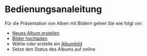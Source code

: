 # Bedienungsanaleitung

Für die Präsentation von Alben mit Bildern gehen Sie wie folgt vor:

* [Neues Album erstellen](the-user-side/create-new-album.md)
* [Bilder hochladen](https://github.com/XoopsDocs/wggallery-tutorial/tree/970974041b371931e9142e26945f03af9877c0f0/english/upload_images.md)
* Wähle oder erstelle ein [Albumbild](the-user-side/album-image.md)
* Setze den Status des Albums auf online


